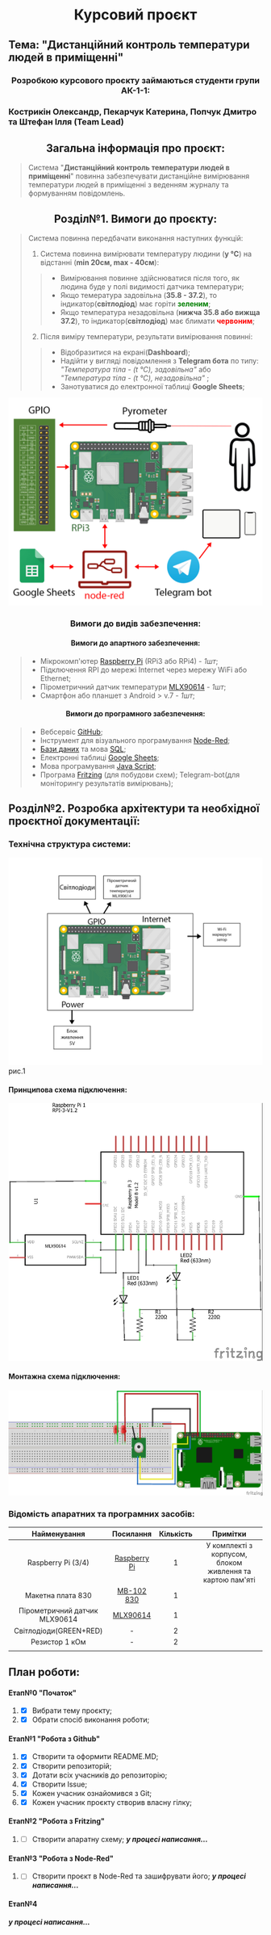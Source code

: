 # <center>**Курсовий проєкт**</center>
## Тема:  "Дистанційний контроль температури людей в приміщенні"

### <center> Розробкою курсового проєкту займаються студенти групи АК-1-1: </center>

### Кострикін Олександр, Пекарчук Катерина, Попчук Дмитро та Штефан Ілля (Team Lead) 

## <center>Загальна інформація  про проєкт:</center>
> Система "**Дистанційний контроль температури людей в приміщенні**" повинна забезпечувати дистанційне вимірювання температури людей в приміщенні з веденням журналу та формуванням повідомлень. 
>

 ## <center>Розділ№1. Вимоги до проєкту:</center>
> Система повинна передбачати виконання наступних функцій:
>
> 1. Система повинна вимірювати температуру людини (**у ℃**)  на відстанні (**min 20см, max - 40см**):
> > * Вимірювання  повинне здійснюватися після того, як людина буде у полі видимості датчика температури;
> > * Якщо темература задовільна (**35.8 - 37.2**), то індикатор(**світлодіод**) має горіти  <span style="color:green">**зеленим**</span>;
> > * Якщо температура незадовільна (**нижча 35.8 або вижща 37.2**), то індикатор(**світлодіод**) має блимати  <span style="color:red">**червоним**</span>;
> 
> 2. Після виміру температури, результати вимірювання повинні:
> > * Відобразитися на екрані(**Dashboard**);
> > * Надійти у вигляді повідомлення з **Telegram бота** по типу: *"Температура тіла - (t ℃), задовільна"*  або *"Температура тіла - (t ℃), незадовільна"* ;
> > * Занотуватися до електронної таблиці **Google Sheets**;
> 

<kbd>
  <img src="/img/project-sheme.jpg" />
</kbd>

### <center> Вимоги до видів забезпечення:</center>

#### <center>Вимоги до апартного забезпечення:</center>
> * Мікрокомп'ютер [Raspberry Pi](https://uk.wikipedia.org/wiki/Raspberry_Pi) (RPi3 або RPi4) - *1шт*;
> * Підключення RPI до мережі Internet через мережу WiFi або Ethernet;
> * Пірометричний датчик температури [MLX90614](https://arduino.ua/prod1431-modyl-beskontaktnogo-termmetra-mlx90614) - *1шт*;
> * Cмартфон або планшет з Android > v.7 - *1шт*;
> 

#### <center>Вимоги до програмного забезпечення:</center>
> * Вебсервіс [GitHub](https://github.com);
> *  Інструмент для візуального програмування [Node-Red](https://uk.wikipedia.org/wiki/Node-RED);
> *  [Бази даних](https://uk.wikipedia.org/wiki/База_даних) та мова [SQL](https://uk.wikipedia.org/wiki/SQL);
> *  Електронні таблиці [Google Sheets](https://www.google.com/sheets/about/);
> *  Мова програмування [Java Script](https://uk.wikipedia.org/wiki/JavaScript);
> *  Програма [Fritzing](https://uk.wikipedia.org/wiki/Fritzing) (для побудови схем);
>  Telegram-bot(для моніторингу результатів вимірювань);
>  

## Розділ№2. Розробка архітектури та необхідної проєктної документації:

### Технічна структура системи:
<kbd>
  <img src="/img/Technical structure of the system.jpg" />
</kbd>
рис.1

####  Принципова схема підключення:

<kbd>
  <img src="/img/scheme-test_схема.jpg" />
</kbd>

####  Монтажна схема підключення:

<kbd>
  <img src="/img/scheme-test_МП.jpg" />
</kbd>

### Відомість апаратних та програмних засобів:

|         Найменування          |                          Посилання                           | Кількість |                         Примітки                          |
| :---------------------------: | :----------------------------------------------------------: | :-------: | :-------------------------------------------------------: |
|      Raspberry Pi (3/4)       | [Raspberry Pi](https://raspberrypi.in.ua/product-category/catalog/mini-kompyutery/minikompyutery-raspberry-pi/) |     1     | У комплекті з корпусом, блоком живлення та картою пам'яті |
|       Макетна плата 830       | [ MB-102 830](https://arduino.ua/prod361-maketnaya-plata-mb-102-830-otverstii) |     1     |                                                           |
| Пірометричний датчик MLX90614 | [MLX90614](https://arduino.ua/prod1431-modyl-beskontaktnogo-termmetra-mlx90614) |     1     |                                                           |
|    Світлодіоди(GREEN+RED)     |                              -                               |     2     |                                                           |
|        Резистор 1 кОм         |                              -                               |     2     |                                                           |
|                               |                                                              |           |                                                           |


## План роботи:
#### Етап№0 "Початок"
1.  - [x] Вибрати тему проєкту;
2.  - [x] Обрати спосіб виконання роботи;
      
#### Етап№1 "Робота з Github"
1. - [x] Створити та оформити README.MD;
2. - [x] Створити репозиторій;
2. - [x] Дотати всіх  учасників до репозиторію;
4. - [x] Створити Issue;
5. - [x] Кожен учасник ознайомився з Git;
6. - [x] Кожен учасник проєкту створив власну гілку;

#### Етап№2 "Робота з Fritzing"
1. - [ ]   Створити апаратну схему;
***у процесі написання...***

#### Етап№3 "Робота з Node-Red"
1. - [ ]  Створити проєкт в Node-Red та зашифрувати його;
***у процесі написання...***

#### Етап№4
***у процесі написання...***
